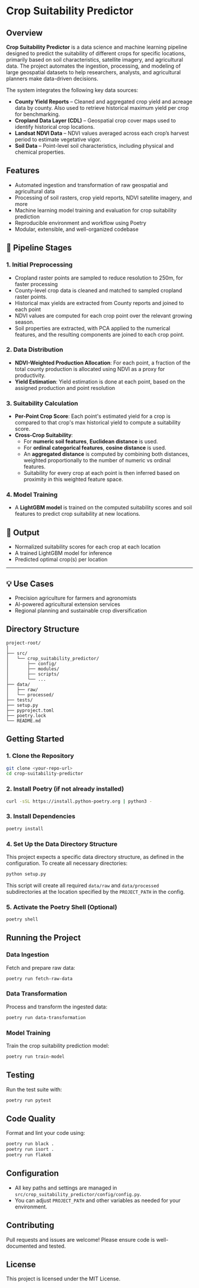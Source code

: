 # Crop Suitability Predictor

## Overview

**Crop Suitability Predictor** is a data science and machine learning pipeline designed to predict the suitability of different crops for specific locations, primarily based on soil characteristics, satellite imagery, and agricultural data. The project automates the ingestion, processing, and modeling of large geospatial datasets to help researchers, analysts, and agricultural planners make data-driven decisions.

The system integrates the following key data sources:

- **County Yield Reports** – Cleaned and aggregated crop yield and acreage data by county. Also used to retrieve historical maximum yield per crop for benchmarking.
- **Cropland Data Layer (CDL)** – Geospatial crop cover maps used to identify historical crop locations.
- **Landsat NDVI Data** – NDVI values averaged across each crop’s harvest period to estimate vegetative vigor.
- **Soil Data** – Point-level soil characteristics, including physical and chemical properties.

## Features
- Automated ingestion and transformation of raw geospatial and agricultural data
- Processing of soil rasters, crop yield reports, NDVI satellite imagery, and more
- Machine learning model training and evaluation for crop suitability prediction
- Reproducible environment and workflow using Poetry
- Modular, extensible, and well-organized codebase

## 🔧 Pipeline Stages

### 1. Initial Preprocessing

- Cropland raster points are sampled to reduce resolution to 250m, for faster processing
- County-level crop data is cleaned and matched to sampled cropland raster points.
- Historical max yields are extracted from County reports and joined to each point
- NDVI values are computed for each crop point over the relevant growing season.
- Soil properties are extracted, with PCA applied to the numerical features, and the resulting components are joined to each crop point.

### 2. Data Distribution

- **NDVI-Weighted Production Allocation**: For each point, a fraction of the total county production is allocated using NDVI as a proxy for productivity.
- **Yield Estimation**: Yield estimation is done at each point, based on the assigned production and point resolution

### 3. Suitability Calculation

- **Per-Point Crop Score**: Each point's estimated yield for a crop is compared to that crop's max historical yield to compute a suitability score.
- **Cross-Crop Suitability**:
  - For **numeric soil features**, **Euclidean distance** is used.
  - For **ordinal categorical features**, **cosine distance** is used.
  - An **aggregated distance** is computed by combining both distances, weighted proportionally to the number of numeric vs ordinal features.
  - Suitability for every crop at each point is then inferred based on proximity in this weighted feature space.

### 4. Model Training

- A **LightGBM model** is trained on the computed suitability scores and soil features to predict crop suitability at new locations.


## 🤖 Output

- Normalized suitability scores for each crop at each location
- A trained LightGBM model for inference
- Predicted optimal crop(s) per location

---

## 💡 Use Cases

- Precision agriculture for farmers and agronomists
- AI-powered agricultural extension services
- Regional planning and sustainable crop diversification

## Directory Structure
```
project-root/
│
├── src/
│   └── crop_suitability_predictor/
│       ├── config/
│       ├── modules/
│       ├── scripts/
│       └── ...
├── data/
│   ├── raw/
│   └── processed/
├── tests/
├── setup.py
├── pyproject.toml
├── poetry.lock
└── README.md
```

## Getting Started

### 1. Clone the Repository
```sh
git clone <your-repo-url>
cd crop-suitability-predictor
```

### 2. Install Poetry (if not already installed)
```sh
curl -sSL https://install.python-poetry.org | python3 -
```

### 3. Install Dependencies
```sh
poetry install
```

### 4. Set Up the Data Directory Structure
This project expects a specific data directory structure, as defined in the configuration. To create all necessary directories:

```sh
python setup.py
```
This script will create all required `data/raw` and `data/processed` subdirectories at the location specified by the `PROJECT_PATH` in the config.

### 5. Activate the Poetry Shell (Optional)
```sh
poetry shell
```

## Running the Project

### Data Ingestion
Fetch and prepare raw data:
```sh
poetry run fetch-raw-data
```

### Data Transformation
Process and transform the ingested data:
```sh
poetry run data-transformation
```

### Model Training
Train the crop suitability prediction model:
```sh
poetry run train-model
```

## Testing
Run the test suite with:
```sh
poetry run pytest
```

## Code Quality
Format and lint your code using:
```sh
poetry run black .
poetry run isort .
poetry run flake8
```

## Configuration
- All key paths and settings are managed in `src/crop_suitability_predictor/config/config.py`.
- You can adjust `PROJECT_PATH` and other variables as needed for your environment.

## Contributing
Pull requests and issues are welcome! Please ensure code is well-documented and tested.

## License
This project is licensed under the MIT License.
